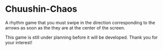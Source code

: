 # Chuushin-Chaos
A rhythm game that you must swipe in the direction corresponding to the arrows as soon as the they are at the center of the screen.

This game is still under planning before it will be developed. Thank you for your interest!
